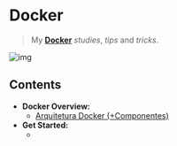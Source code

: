 # Docker

> My **[Docker](https://www.docker.com/)** *studies*, *tips* and *tricks*.

![img](res/logo.gif)

## Contents

 - **Docker Overview:**
   - [Arquitetura Docker (+Componentes)](modules/docker-architecture.md)
 - **Get Started:**
   - [](modules/)
